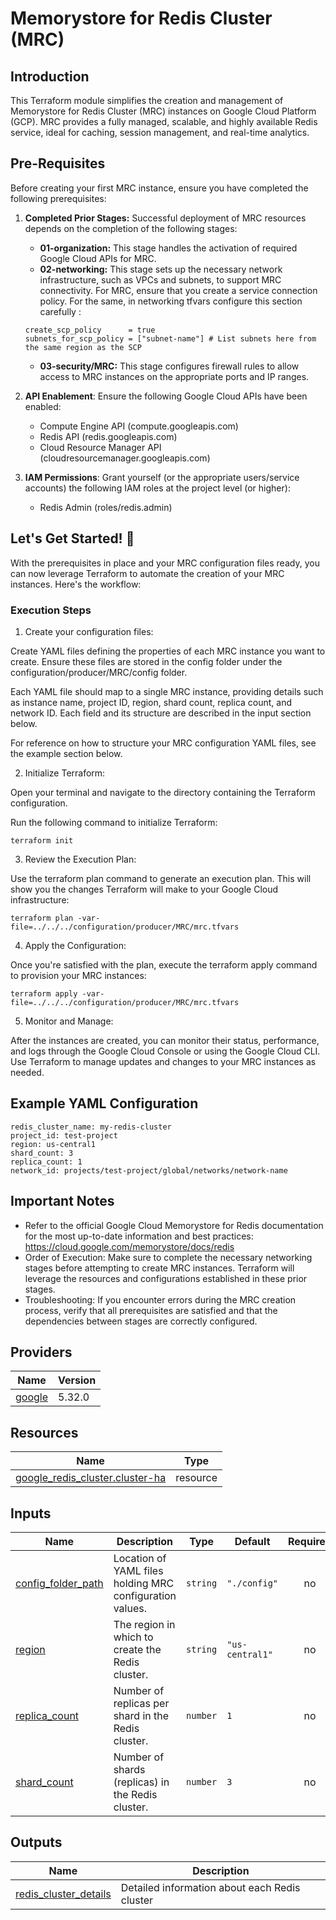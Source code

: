# Memorystore for Redis Cluster (MRC)

## Introduction

This Terraform module simplifies the creation and management of Memorystore for Redis Cluster (MRC) instances on Google Cloud Platform (GCP). MRC provides a fully managed, scalable, and highly available Redis service, ideal for caching, session management, and real-time analytics.

## Pre-Requisites

Before creating your first MRC instance, ensure you have completed the following prerequisites:

1. **Completed Prior Stages:** Successful deployment of MRC resources depends on the completion of the following stages:
    * **01-organization:** This stage handles the activation of required Google Cloud APIs for MRC.
    * **02-networking:** This stage sets up the necessary network infrastructure, such as VPCs and subnets, to support MRC connectivity. For MRC, ensure that you create a service connection policy. For the same, in networking tfvars configure this section carefully :

    ```
    create_scp_policy      = true
    subnets_for_scp_policy = ["subnet-name"] # List subnets here from the same region as the SCP
    ```
    * **03-security/MRC:** This stage configures firewall rules to allow access to MRC instances on the appropriate ports and IP ranges.

2. **API Enablement**: Ensure the following Google Cloud APIs have been enabled:

    * Compute Engine API (compute.googleapis.com)
    * Redis API (redis.googleapis.com)
    * Cloud Resource Manager API (cloudresourcemanager.googleapis.com)

3. **IAM Permissions**:  Grant yourself (or the appropriate users/service accounts) the following IAM roles at the project level (or higher):

    * Redis Admin (roles/redis.admin)

## Let's Get Started! 🚀

With the prerequisites in place and your MRC configuration files ready, you can now leverage Terraform to automate the creation of your MRC instances. Here's the workflow:

### Execution Steps

1. Create your configuration files:

Create YAML files defining the properties of each MRC instance you want to create. Ensure these files are stored in the config folder under the configuration/producer/MRC/config folder.

Each YAML file should map to a single MRC instance, providing details such as instance name, project ID, region, shard count, replica count, and network ID. Each field and its structure are described in the input section below.

For reference on how to structure your MRC configuration YAML files, see the example section below.

2. Initialize Terraform:

Open your terminal and navigate to the directory containing the Terraform configuration.

Run the following command to initialize Terraform:

```
terraform init
```

3. Review the Execution Plan:

Use the terraform plan command to generate an execution plan. This will show you the changes Terraform will make to your Google Cloud infrastructure:

```
terraform plan -var-file=../../../configuration/producer/MRC/mrc.tfvars
```

4. Apply the Configuration:

Once you're satisfied with the plan, execute the terraform apply command to provision your MRC instances:

```
terraform apply -var-file=../../../configuration/producer/MRC/mrc.tfvars
```

5. Monitor and Manage:

After the instances are created, you can monitor their status, performance, and logs through the Google Cloud Console or using the Google Cloud CLI. Use Terraform to manage updates and changes to your MRC instances as needed.

## Example YAML Configuration

```
redis_cluster_name: my-redis-cluster
project_id: test-project
region: us-central1
shard_count: 3
replica_count: 1
network_id: projects/test-project/global/networks/network-name
```

## Important Notes

- Refer to the official Google Cloud Memorystore for Redis documentation for the most up-to-date information and best practices: https://cloud.google.com/memorystore/docs/redis
- Order of Execution: Make sure to complete the necessary networking stages before attempting to create MRC instances. Terraform will leverage the resources and configurations established in these prior stages.
- Troubleshooting: If you encounter errors during the MRC creation process, verify that all prerequisites are satisfied and that the dependencies between stages are correctly configured.

<!-- BEGIN_TF_DOCS -->

## Providers

| Name | Version |
|------|---------|
| <a name="provider_google"></a> [google](#provider\_google) | 5.32.0 |


## Resources

| Name | Type |
|------|------|
| [google_redis_cluster.cluster-ha](https://registry.terraform.io/providers/hashicorp/google/latest/docs/resources/redis_cluster) | resource |

## Inputs

| Name | Description | Type | Default | Required |
|------|-------------|------|---------|:--------:|
| <a name="input_config_folder_path"></a> [config\_folder\_path](#input\_config\_folder\_path) | Location of YAML files holding MRC configuration values. | `string` | `"./config"` | no |
| <a name="input_region"></a> [region](#input\_region) | The region in which to create the Redis cluster. | `string` | `"us-central1"` | no |
| <a name="input_replica_count"></a> [replica\_count](#input\_replica\_count) | Number of replicas per shard in the Redis cluster. | `number` | `1` | no |
| <a name="input_shard_count"></a> [shard\_count](#input\_shard\_count) | Number of shards (replicas) in the Redis cluster. | `number` | `3` | no |

## Outputs

| Name | Description |
|------|-------------|
| <a name="output_redis_cluster_details"></a> [redis\_cluster\_details](#output\_redis\_cluster\_details) | Detailed information about each Redis cluster |
<!-- END_TF_DOCS -->
